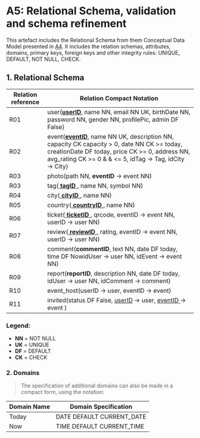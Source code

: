 # A5: Relational Schema, validation and schema refinement

This artefact includes the Relational Schema from them Conceptual Data Model presented in [A4](a4.md). It includes the relation schemas, attributes, domains, primary keys, foreign keys and other integrity rules: UNIQUE, DEFAULT, NOT NULL, CHECK.

## 1. Relational Schema

| Relation reference | Relation Compact Notation |
| ------------------ | -------------------------------------------------------------------------------------------------------------------------------------------------------------------------------------------- |
| R01 | user(<ins>__userID__</ins>, name NN, email NN UK, birthDate NN, password NN, gender NN, profilePic, admin DF False) |
| R02 | event(<ins>__eventID__</ins>, name NN UK, description NN, capacity CK capacity > 0, date NN CK >= today, creationDate DF today, price CK >= 0, address NN, avg_rating CK >= 0 & & <= 5, idTag → Tag, idCity → City) |
| R03 | photo(path NN, **eventID** → event NN)
| R03 | tag(<ins> __tagID__ </ins>, name NN, symbol NN) | 
| R04 | city(<ins> __cityID__ </ins>, name NN) | 
| R05 | country(<ins> __countryID__ </ins>, name NN) |
| R06 | ticket(<ins> __ticketID__ </ins>, qrcode, eventID → event NN, userID → user NN) |
| R07 | review(<ins> __reviewID__ </ins>, rating, eventID → event NN, userID → user NN) |
| R08 | comment(__commentID__, text NN, date DF today, time DF NowidUser → user NN, idEvent → event NN)
| R09 | report(__reportID__, description NN, date DF today, idUser → user NN, idComment → comment)
| R10 | event_host(userID → user, eventID → event)
| R11 | invited(status DF False, <ins> userID</ins> → user, <ins> eventID </ins> → event ) |

### Legend:
- **NN** = NOT NULL
- **UK** = UNIQUE
- **DF** = DEFAULT
- **CK** = CHECK

### 2. Domains

> The specification of additional domains can also be made in a compact form, using the notation:  

| Domain Name | Domain Specification           |
| ----------- | ------------------------------ |
| Today	      | DATE DEFAULT CURRENT_DATE      |
| Now         | TIME DEFAULT CURRENT_TIME

   